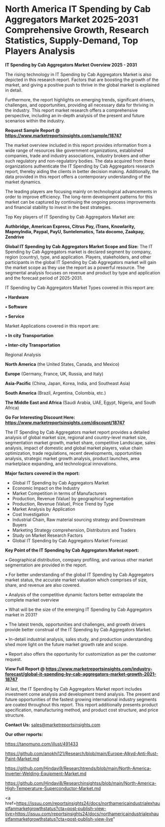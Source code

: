 # North America IT Spending by Cab Aggregators Market 2025-2031 Comprehensive Growth, Research Statistics, Supply-Demand,  Top Players Analysis

<Strong> IT Spending by Cab Aggregators Market Overview 2025 - 2031</strong>

The rising technology in IT Spending by Cab Aggregators Market is also depicted in this research report. Factors that are boosting the growth of the market, and giving a positive push to thrive in the global market is explained in detail.

Furthermore, the report highlights on emerging trends, significant drivers, challenges, and opportunities, providing all necessary data for thriving in the industry. This report market research offers a comprehensive perspective, including an in-depth analysis of the present and future scenarios within the industry.

<strong>Request Sample Report @ <a href=https://www.marketreportsinsights.com/sample/18747>https://www.marketreportsinsights.com/sample/18747</a></strong>

The market overview included in this report provides information from a wide range of resources like government organizations, established companies, trade and industry associations, industry brokers and other such regulatory and non-regulatory bodies. The data acquired from these organizations authenticate the IT Spending by Cab Aggregators research report, thereby aiding the clients in better decision making. Additionally, the data provided in this report offers a contemporary understanding of the market dynamics.

The leading players are focusing mainly on technological advancements in order to improve efficiency. The long-term development patterns for this market can be captured by continuing the ongoing process improvements and financial stability to invest in the best strategies.

Top Key players of IT Spending by Cab Aggregators Market are:

<strong>Authbridge, American Express, Citrus Pay, iTrans, Knowlarity, MapmyIndia, Paypal, PayU, Suntelematics, Tata docomo, Zaakpay, Zendrive   </strong>

<strong><b>Global IT Spending by Cab Aggregators Market Scope and Size:</b></strong>
The IT Spending by Cab Aggregators market is declared segment by company, region (country), type, and application. Players, stakeholders, and other participants in the global IT Spending by Cab Aggregators market will gain the market scope as they use the report as a powerful resource. The segmental analysis focuses on revenue and product by type and application and the forecast period of 2025-2031.

IT Spending by Cab Aggregators Market Types covered in this report are:

<strong>• Hardware

• Software

• Service</strong>

Market Applications covered in this report are:

<strong>• In city Transportation

• Inter-city Transportation</strong> 

Regional Analysis

<strong>North America</strong> (the United States, Canada, and Mexico)

<strong>Europe</strong> (Germany, France, UK, Russia, and Italy)

<strong>Asia-Pacific</strong> (China, Japan, Korea, India, and Southeast Asia)

<strong>South America</strong> (Brazil, Argentina, Colombia, etc.)

<strong>The Middle East and Africa</strong> (Saudi Arabia, UAE, Egypt, Nigeria, and South Africa)

<strong>Go For Interesting Discount Here: <a href=https://www.marketreportsinsights.com/discount/18747>https://www.marketreportsinsights.com/discount/18747</a></strong>

The IT Spending by Cab Aggregators market report provides a detailed analysis of global market size, regional and country-level market size, segmentation market growth, market share, competitive Landscape, sales analysis, impact of domestic and global market players, value chain optimization, trade regulations, recent developments, opportunities analysis, strategic market growth analysis, product launches, area marketplace expanding, and technological innovations.

<strong><b>Major factors covered in the report:</b></strong>
<ul>
  <li>Global IT Spending by Cab Aggregators Market </li>
  <li>Economic Impact on the Industry</li>
  <li>Market Competition in terms of Manufacturers</li>
  <li>Production, Revenue (Value) by geographical segmentation</li>
  <li>Production, Revenue (Value), Price Trend by Type</li>
  <li>Market Analysis by Application</li>
  <li>Cost Investigation</li>
  <li>Industrial Chain, Raw material sourcing strategy and Downstream Buyers</li>
  <li>Marketing Strategy comprehension, Distributors and Traders</li>
  <li>Study on Market Research Factors</li>
  <li>Global IT Spending by Cab Aggregators Market Forecast</li>
</ul>

<strong><b>Key Point of the IT Spending by Cab Aggregators Market report:</b></strong>

• Geographical distribution, company profiling, and various other market segmentation are provided in the report.

• For better understanding of the global IT Spending by Cab Aggregators market status, the accurate market valuation which comprises of size, share, and revenue are also covered.

• Analysis of the competitive dynamic factors better extrapolate the complete market overview

• What will be the size of the emerging IT Spending by Cab Aggregators market in 2031?

• The latest trends, opportunities and challenges, and growth drivers provide better construal of the IT Spending by Cab Aggregators Market.

• In-detail industrial analysis, sales study, and production understanding shed more light on the future market growth rate and scope.

• Report also offers the opportunity for customization as per the customer request.

<strong><b>View Full Report @ <a href=https://www.marketreportsinsights.com/industry-forecast/global-it-spending-by-cab-aggregators-market-growth-2021-18747>https://www.marketreportsinsights.com/industry-forecast/global-it-spending-by-cab-aggregators-market-growth-2021-18747</a></b></strong>


At last, the IT Spending by Cab Aggregators Market report includes investment come analysis and development trend analysis. The present and future opportunities of the fastest growing international industry segments are coated throughout this report. This report additionally presents product specification, manufacturing method, and product cost structure, and price structure.

<strong>Contact Us:</strong>
sales@marketreportsinsights.com

<strong>Our other reports:</strong>

<a href=https://tanomuno.com/illust/491433>https://tanomuno.com/illust/491433</a>

<a href=https://github.com/anokhi121/Research/blob/main/Europe-Alkyd-Anti-Rust-Paint-Market.md>https://github.com/anokhi121/Research/blob/main/Europe-Alkyd-Anti-Rust-Paint-Market.md</a>

<a href=https://github.com/Hindavi9/Researchtrends/blob/main/North-America-Inverter-Welding-Equipment-Market.md>https://github.com/Hindavi9/Researchtrends/blob/main/North-America-Inverter-Welding-Equipment-Market.md</a>

<a href=https://github.com/Hindavi8/Researchinsightss/blob/main/North-America-High-Temperature-Superconductor-Market.md>https://github.com/Hindavi8/Researchinsightss/blob/main/North-America-High-Temperature-Superconductor-Market.md</a>

<a href=https://issuu.com/reportsinsights24/docs/northamericaindustrialexhaustfanmarketgrowthstatus?cta=post-publish-view-live>https://issuu.com/reportsinsights24/docs/northamericaindustrialexhaustfanmarketgrowthstatus?cta=post-publish-view-live</a>"
  
